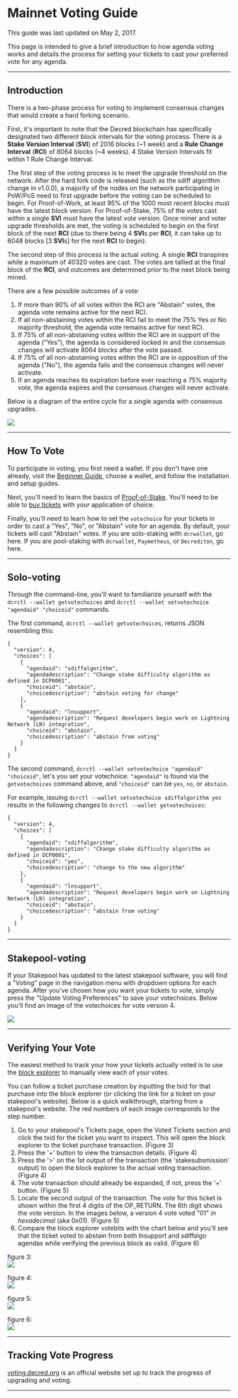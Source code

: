 # **Mainnet Voting Guide**

This guide was last updated on May 2, 2017.

This page is intended to give a brief introduction to how agenda voting works and details the process for setting your tickets to cast your preferred vote for any agenda.

---

## **Introduction**

There is a two-phase process for voting to implement consensus changes that would create a hard forking scenario.

First, it's important to note that the Decred blockchain has specifically designated two different block intervals for the voting process. There is a **Stake Version Interval** (**SVI**) of 2016 blocks (~1 week) and a **Rule Change Interval** (**RCI**) of 8064 blocks (~4 weeks). 4 Stake Version Intervals fit within 1 Rule Change Interval.

The first step of the voting process is to meet the upgrade threshold on the network. After the hard fork code is released (such as the sdiff algorithm change in v1.0.0), a majority of the nodes on the network participating in PoW/PoS need to first upgrade before the voting can be scheduled to begin. For Proof-of-Work, at least 95% of the 1000 most recent blocks must have the latest block version. For Proof-of-Stake, 75% of the votes cast within a single **SVI** must have the latest vote version. Once miner and voter upgrade thresholds are met, the voting is scheduled to begin on the first block of the next **RCI** (due to there being 4 **SVI**s per **RCI**, it can take up to 6048 blocks [3 **SVI**s] for the next **RCI** to begin). 

The second step of this process is the actual voting. A single **RCI** transpires while a maximum of 40320 votes are cast. The votes are tallied at the final block of the **RCI**, and outcomes are determined prior to the next block being mined.

There are a few possible outcomes of a vote:

1. If more than 90% of all votes within the RCI are "Abstain" votes, the agenda vote remains active for the next RCI.
2. If all non-abstaining votes within the RCI fail to meet the 75% Yes or No majority threshold, the agenda vote remains active for next RCI.
3. If 75% of all non-abstaining votes within the RCI are in support of the agenda ("Yes"), the agenda is considered locked in and the consensus changes will activate 8064 blocks after the vote passed.
4. If 75% of all non-abstaining votes within the RCI are in opposition of the agenda ("No"), the agenda fails and the consensus changes will never activate.
5. If an agenda reaches its expiration before ever reaching a 75% majority vote, the agenda expires and the consensus changes will never activate.

Below is a diagram of the entire cycle for a single agenda with consensus upgrades.

<img src="/img/voting-cycle-v9.png">

---

## **How To Vote**

To participate in voting, you first need a wallet. If you don't have one already, visit the [Beginner Guide](/getting-started/beginner-guide.md), choose a wallet, and follow the installation and setup guides.

Next, you'll need to learn the basics of [Proof-of-Stake](/mining/proof-of-stake.md). You'll need to be able to [buy tickets](/mining/proof-of-stake.md#how-to-stake) with your application of choice.

Finally, you'll need to learn how to set the `votechoice` for your tickets in order to cast a "Yes", "No", or "Abstain" vote for an agenda. By default, your tickets will cast "Abstain" votes. If you are solo-staking with `dcrwallet`, go here. If you are pool-staking with `dcrwallet`, `Paymetheus`, or `Decrediton`, go here.

---

## **Solo-voting**

Through the command-line, you'll want to familiarize yourself with the `dcrctl --wallet getvotechoices` and `dcrctl --wallet setvotechoice "agendaid" "choiceid"` commands.

The first command, `dcrctl --wallet getvotechoices`, returns JSON resembling this:

```
{
  "version": 4,
  "choices": [
    {
      "agendaid": "sdiffalgorithm",
      "agendadescription": "Change stake difficulty algorithm as defined in DCP0001",
      "choiceid": "abstain",
      "choicedescription": "abstain voting for change"
    },
    {
      "agendaid": "lnsupport",
      "agendadescription": "Request developers begin work on Lightning Network (LN) integration",
      "choiceid": "abstain",
      "choicedescription": "abstain from voting"
    }
  ]
}
```

The second command, `dcrctl --wallet setvotechoice "agendaid" "choiceid"`, let's you set your votechoice. `"agendaid"` is found via the `getvotechoices` command above, and `"choiceid"` can be `yes`, `no`, or `abstain`.

For example, issuing `dcrctl --wallet setvotechoice sdiffalgorithm yes` results in the following changes to `dcrctl --wallet getvotechoices`:

```
{
  "version": 4,
  "choices": [
    {
      "agendaid": "sdiffalgorithm",
      "agendadescription": "Change stake difficulty algorithm as defined in DCP0001",
      "choiceid": "yes",
      "choicedescription": "change to the new algorithm"
    },
    {
      "agendaid": "lnsupport",
      "agendadescription": "Request developers begin work on Lightning Network (LN) integration",
      "choiceid": "abstain",
      "choicedescription": "abstain from voting"
    }
  ]
}
```

---

## **Stakepool-voting**

If your Stakepool has updated to the latest stakepool software, you will find a "Voting" page in the navigation menu with dropdown options for each agenda. After you've chosen how you want your tickets to vote, simply press the "Update Voting Preferences" to save your votechoices. Below you'll find an image of the votechoices for vote version 4.

<img src="/img/stakepool-voting-page.png">

---

## **Verifying Your Vote**

The easiest method to track your how your tickets actually voted is to use the [block explorer](https://mainnet.decred.org) to manually view each of your votes.

You can follow a ticket purchase creation by inputting the txid for that purchase into the block explorer (or clicking the link for a ticket on your stakepool's website). Below is a quick walkthrough, starting from a stakepool's website. The red numbers of each image corresponds to the step number.

1. Go to your stakepool's Tickets page, open the Voted Tickets section and click the txid for the ticket you want to inspect. This will open the block explorer to the ticket purchase transaction. (Figure 3)
2. Press the '+' button to view the transaction details. (Figure 4)
3. Press the '>' on the 1st output of the transaction (the 'stakesubsmission' output) to open the block explorer to the actual voting transaction. (Figure 4)
4. The vote transaction should already be expanded, if not, press the '+' button. (Figure 5)
5. Locate the second output of the transaction. The vote for this ticket is shown within the first 4 digits of the OP_RETURN. The 6th digit shows the vote version. In the images below, a version 4 vote voted "01" *in hexadecimal* (aka 0x01). (Figure 5)
6. Compare the block explorer votebits with the chart below and you'll see that the ticket voted to abstain from both lnsupport and sdiffalgo agendas while verifying the previous block as valid. (Figure 6)

figure 3:<br>
<img src="/img/verify_voted-tickets.png">

figure 4:<br>
<img src="/img/verify_block-explorer-sstx.png">

figure 5:<br>
<img src="/img/verify_block-explorer-votebits.png">

figure 6:<br>
<img src="/img/verify_votebits-chart.png">

---

## **Tracking Vote Progress**

[voting.decred.org](https://voting.decred.org) is an official website set up to track the progress of upgrading and voting. 

---


